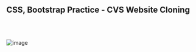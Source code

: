 <h2>CSS, Bootstrap Practice - CVS Website Cloning</h2>
<br><br>

![image](https://user-images.githubusercontent.com/22286953/192368600-9ed2ad1e-aba5-407f-98ee-fdb00ff4efde.png)

